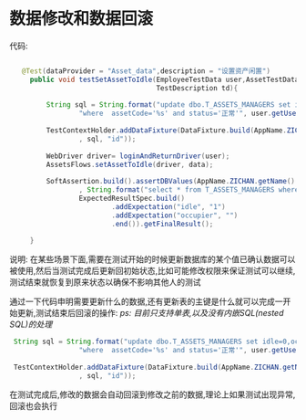 # 数据修改和数据回滚

代码:

```java

   @Test(dataProvider = "Asset_data",description = "设置资产闲置")
     public void testSetAssetToIdle(EmployeeTestData user,AssetTestData data,
                                    TestDescription td){
 
         String sql = String.format("update dbo.T_ASSETS_MANAGERS set idle=0,occupier='%s'" +
                 "where  assetCode='%s' and status='正常'", user.getUserCode(), data.getAssetCode());
 
         TestContextHolder.addDataFixture(DataFixture.build(AppName.ZICHAN.getName()
                 , sql, "id"));
 
         WebDriver driver= loginAndReturnDriver(user);
         AssetsFlows.setAssetToIdle(driver, data);
 
         SoftAssertion.build().assertDBValues(AppName.ZICHAN.getName()
                 , String.format("select * from T_ASSETS_MANAGERS where assetCode = '%s'", data.getAssetCode()),
                 ExpectedResultSpec.build()
                         .addExpectation("idle", "1")
                         .addExpectation("occupier", "")
                         .end()).getFinalResult();
 
     }
```

说明: 在某些场景下面,需要在测试开始的时候更新数据库的某个值已确认数据可以被使用,然后当测试完成后更新回初始状态,比如可能修改权限来保证测试可以继续,
测试结束就恢复到原来状态以确保不影响其他人的测试

通过一下代码申明需要更新什么的数据,还有更新表的主键是什么就可以完成一开始更新,测试结束后回滚的操作:
*ps: 目前只支持单表,以及没有内嵌SQL(nested SQL)的处理*
```java
 String sql = String.format("update dbo.T_ASSETS_MANAGERS set idle=0,occupier='%s'" +
                 "where  assetCode='%s' and status='正常'", user.getUserCode(), data.getAssetCode());
 
 TestContextHolder.addDataFixture(DataFixture.build(AppName.ZICHAN.getName()
                 , sql, "id"));
```

在测试完成后,修改的数据会自动回滚到修改之前的数据,理论上如果测试出现异常,回滚也会执行
